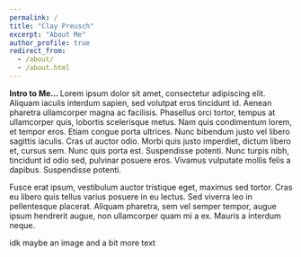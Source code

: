 ```yaml
---
permalink: /
title: "Clay Preusch"
excerpt: "About Me"
author_profile: true
redirect_from: 
  - /about/
  - /about.html
---
```


<b>Intro to Me... </b> Lorem ipsum dolor sit amet, consectetur adipiscing elit. Aliquam iaculis interdum sapien, sed volutpat eros tincidunt id. Aenean pharetra ullamcorper magna ac facilisis. Phasellus orci tortor, tempus at ullamcorper quis, lobortis scelerisque metus. Nam quis condimentum lorem, et tempor eros. Etiam congue porta ultrices. Nunc bibendum justo vel libero sagittis iaculis. Cras ut auctor odio. Morbi quis justo imperdiet, dictum libero et, cursus sem. Nunc quis porta est. Suspendisse potenti. Nunc turpis nibh, tincidunt id odio sed, pulvinar posuere eros. Vivamus vulputate mollis felis a dapibus. Suspendisse potenti.

Fusce erat ipsum, vestibulum auctor tristique eget, maximus sed tortor. Cras eu libero quis tellus varius posuere in eu lectus. Sed viverra leo in pellentesque placerat. Aliquam pharetra, sem vel semper tempor, augue ipsum hendrerit augue, non ullamcorper quam mi a ex. Mauris a interdum neque.

idk maybe an image and a bit more text

